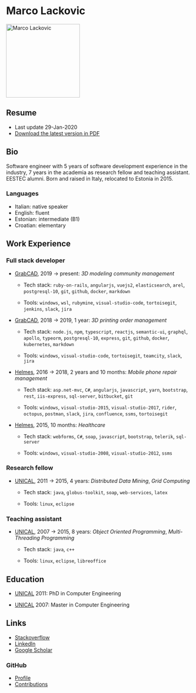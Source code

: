 # Marco Lackovic

<img src="https://github.com/lackovic.png" alt="Marco Lackovic" width="200"/>

## Resume

* Last update 29-Jan-2020
* [Download the latest version in PDF](https://github.com/lackovic/resume/raw/master/marco-lackovic-resume.pdf)

## Bio

Software engineer with 5 years of software development experience in the industry, 7 years in the academia as research fellow and teaching assistant. EESTEC alumni. Born and raised in Italy, relocated to Estonia in 2015.

### Languages

* Italian: native speaker
* English: fluent
* Estonian: intermediate (B1)
* Croatian: elementary

## Work Experience

### Full stack developer

* [GrabCAD](https://grabcad.com/), 2019 → present: *3D modeling community management*
    
    * Tech stack: `ruby-on-rails`, `angularjs`, `vuejs2`, `elasticsearch`, `arel`, `postgresql-10`, `git`, `github`, `docker`, `markdown`
    
    * Tools: `windows`, `wsl`, `rubymine`, `visual-studio-code`, `tortoisegit`, `jenkins`, `slack`, `jira` 

* [GrabCAD](https://grabcad.com/), 2018 → 2019, 1 year: *3D printing order management*
    
    * Tech stack: `node.js`, `npm`, `typescript`, `reactjs`, `semantic-ui`, `graphql`, `apollo`, `typeorm`, `postgresql-10`, `express`, `git`, `github`, `docker`, `kubernetes`, `markdown`
    
    * Tools: `windows`, `visual-studio-code`, `tortoisegit`, `teamcity`, `slack`, `jira`

* [Helmes](https://www.helmes.com/), 2016 → 2018, 2 years and 10 months: *Mobile phone repair management*
    
    * Tech stack: `asp.net-mvc`, `C#`, `angularjs`, `javascript`, `yarn`, `bootstrap`, `rest`, `iis-express`, `sql-server`, `bitbucket`, `git`
    
    * Tools: `windows`, `visual-studio-2015`, `visual-studio-2017`, `rider`, `octopus`, `postman`, `slack`, `jira`, `confluence`, `ssms`, `tortoisegit`

* [Helmes](https://www.helmes.com/), 2015, 10 months: *Healthcare*
    
    * Tech stack: `webforms`, `C#`, `soap`, `javascript`, `bootstrap`, `telerik`, `sql-server`
    
    * Tools: `windows`, `visual-studio-2008`, `visual-studio-2012`, `ssms`

### Research fellow

* [UNICAL](http://www.unicaladmission.it/), 2011 → 2015, 4 years: *Distributed Data Mining*, *Grid Computing*
    
    * Tech stack: `java`, `globus-toolkit`, `soap`, `web-services`, `latex`
    
    * Tools: `linux`, `eclipse`

### Teaching assistant

* [UNICAL](http://www.unicaladmission.it/), 2007 → 2015, 8 years: *Object Oriented Programming*, *Multi-Threading Programming*
    
    * Tech stack: `java`, `c++`
    
    * Tools: `linux`, `eclipse`, `libreoffice`

## Education

* [UNICAL](http://www.unicaladmission.it/) 2011: PhD in Computer Engineering

* [UNICAL](http://www.unicaladmission.it/) 2007: Master in Computer Engineering

## Links

* [Stackoverflow](https://stackoverflow.com/users/334569/marco-lackovic)
* [LinkedIn](https://www.linkedin.com/in/marco-lackovic-51a4952/)
* [Google Scholar](https://scholar.google.it/citations?user=QHgyV5UAAAAJ&hl=en)

### GitHub

* [Profile](https://github.com/lackovic)
* [Contributions](http://github.com/search?q=is%3Apr+author%3Alackovic)